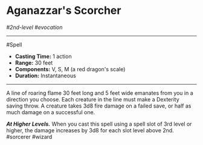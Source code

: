 # Aganazzar's Scorcher
*#2nd-level #evocation*
___ 
#Spell
- **Casting Time:** 1 action
- **Range:** 30 feet
- **Components:** V, S, M (a red dragon's scale)
- **Duration:** Instantaneous
---
A line of roaring flame 30 feet long and 5 feet wide emanates from you in a direction you choose. Each creature in the line must make a Dexterity saving throw. A creature takes 3d8 fire damage on a failed save, or half as much damage on a successful one.

***At Higher Levels.*** When you cast this spell using a spell slot of 3rd level or higher, the damage increases by 3d8 for each slot level above 2nd.
#sorcerer
#wizard